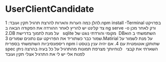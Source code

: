 # UserClientCandidate
 להלן כמה הערות והארות להרצת תרגיל תקין ועובד:
1.npm install -Terminal בפרויקט צד קלינט יש להריץ לאחר ההורדה את הפקודה הבאה ב
ng serve -o ורק לאחר מכן
2.DB על מנת לתמוך בדרישת  
sqlite מקומי והורדתי נוגט של  DBהשתמשתי ב
הוא שמור כבר כשתוריד את הפרויקט עם נתונים שמורים
3.Matirial על מנת לשמור על ריספונסיביות השתמשתי בספרית
npm i שתותקן אוטומטית עם
4. אם יהיה ענין בטסט spec השארתי את קבצי  
לנוחיותך מצרפת תמונות מהתרגיל
על כל בעיה בהרצה ניתן לפנות אלי יש לי את התרגיל אצלי תקין ועובד

